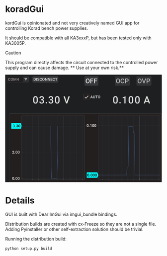 # koradGui

kordGui is opinionated and not very creatively named GUI app for controlling Korad bench power supplies.

It should be compatible with all KA3xxxP, but has been tested only with KA3005P.

> [!CAUTION]
> This program directly affects the circuit connected to the controlled power supply and can cause damage.
>** Use at your own risk.**


![screenshot](docs/screenshot.png)

# Details

GUI is built with Dear ImGui via imgui_bundle bindings.

Distribution builds are created with cx-Freeze so they are not a single file.
Adding Pyinstaller or other self-extraction solution should be trivial.

Running the distribution build:

```bash
python setup.py build
```

